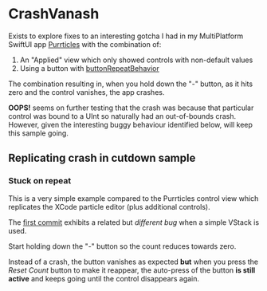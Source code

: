 # CrashVanash

Exists to explore fixes to an interesting gotcha I had in my MultiPlatform SwiftUI app [Purrticles][p1] with the combination of:

1. An "Applied" view which only showed controls with non-default values
2. Using a button with [buttonRepeatBehavior][s1]

The combination resulting in, when you hold down the "-" button, as it hits zero and the control vanishes, the app crashes.

**OOPS!** seems on further testing that the crash was because that particular control was bound to a UInt so naturally had an out-of-bounds crash. However, given the interesting buggy behaviour identified below, will keep this sample going.

## Replicating crash in cutdown sample

### Stuck on repeat
This is a very simple example compared to the Purrticles control view which replicates the XCode particle editor (plus additional controls).

The [first commit][g1] exhibits a related but _different bug_ when a simple VStack is used. 

Start holding down the "-" button so the count reduces towards zero.

Instead of a crash, the button vanishes as expected **but** when you press the _Reset Count_ button to make it reappear, the auto-press of the button **is still active** and keeps going until the control disappears again.


[p1]: https://www.touchgram.com/purrticles
[s1]: https://developer.apple.com/documentation/swiftui/view/buttonrepeatbehavior(_:)
[g1]: https://github.com/AndyDentFree/swiftgooey/commit/adead7939877c2e558494ec5dfcc09d3e8fa4b0f